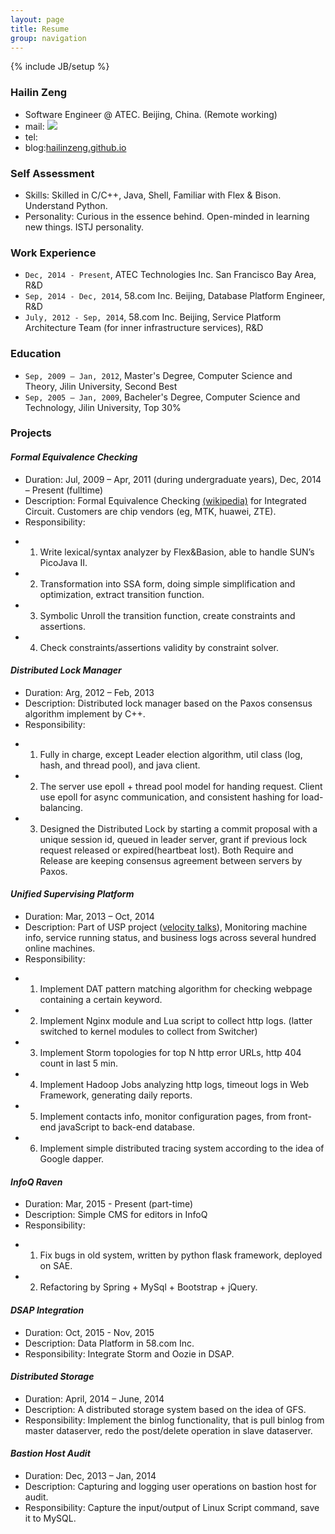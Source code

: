 ```yaml
---
layout: page
title: Resume
group: navigation
---
```

{% include JB/setup %}

### Hailin Zeng ###
- Software Engineer @ ATEC. Beijing, China. (Remote working)
- mail: <img src="{{ site.url }}/email.png">
- tel:[]()
- blog:[hailinzeng.github.io](http://hailinzeng.github.io)

### Self Assessment ###
- Skills: Skilled in C/C++, Java, Shell, Familiar with Flex & Bison. Understand Python.
- Personality: Curious in the essence behind. Open-minded in learning new things. ISTJ personality.

### Work Experience ###
- `Dec, 2014 - Present`, ATEC Technologies Inc. San Francisco Bay Area, R&D
- `Sep, 2014 - Dec, 2014`, 58.com Inc. Beijing, Database Platform Engineer, R&D
- `July, 2012 - Sep, 2014`, 58.com Inc. Beijing, Service Platform Architecture Team (for inner infrastructure services), R&D

### Education ###
- `Sep, 2009 – Jan, 2012`, Master's Degree, Computer Science and Theory, Jilin University, Second Best
- `Sep, 2005 – Jan, 2009`, Bacheler's Degree, Computer Science and Technology, Jilin University, Top 30%

### Projects ###

#### *Formal Equivalence Checking* ####
- Duration: Jul, 2009 – Apr, 2011 (during undergraduate years), Dec, 2014 – Present (fulltime)
- Description: Formal Equivalence Checking [(wikipedia)](http://en.wikipedia.org/wiki/Formal_equivalence_checking) for Integrated Circuit. Customers are chip vendors (eg, MTK, huawei, ZTE).
- Responsibility:
* 1) Write lexical/syntax analyzer by Flex&Basion, able to handle SUN’s PicoJava II.
* 2) Transformation into SSA form, doing simple simplification and optimization, extract transition function.
* 3) Symbolic Unroll the transition function, create constraints and assertions.
* 4) Check constraints/assertions validity by constraint solver.

#### *Distributed Lock Manager* ####
- Duration: Arg, 2012 – Feb, 2013
- Description: Distributed lock manager based on the Paxos consensus algorithm implement by C++.
- Responsibility:
* 1) Fully in charge, except Leader election algorithm, util class (log, hash, and thread pool), and java client.
* 2) The server use epoll + thread pool model for handing request. Client use epoll for async communication, and consistent hashing for load-balancing.
* 3) Designed the Distributed Lock by starting a commit proposal with a unique session id, queued in leader server, grant if previous lock request released or expired(heartbeat lost). Both Require and Release are keeping consensus agreement between servers by Paxos.

#### *Unified Supervising Platform* ####
- Duration: Mar, 2013 – Oct, 2014
- Description: Part of USP project ([velocity talks](http://velocity.oreilly.com.cn/2013/index.php?func=session&id=16)), Monitoring machine info, service running status, and business logs across several hundred online machines.
- Responsibility:
* 1) Implement DAT pattern matching algorithm for checking webpage containing a certain keyword.
* 2) Implement Nginx module and Lua script to collect http logs. (latter switched to kernel modules to collect from Switcher)
* 3) Implement Storm topologies for top N http error URLs, http 404 count in last 5 min.
* 4) Implement Hadoop Jobs analyzing http logs, timeout logs in Web Framework, generating daily reports.
* 5) Implement contacts info, monitor configuration pages, from front-end javaScript to back-end database.
* 6) Implement simple distributed tracing system according to the idea of Google dapper.

#### *InfoQ Raven* ####
- Duration: Mar, 2015 - Present (part-time)
- Description: Simple CMS for editors in InfoQ
- Responsibility:
* 1) Fix bugs in old system, written by python flask framework, deployed on SAE.
* 2) Refactoring by Spring + MySql + Bootstrap + jQuery.

#### *DSAP Integration* #####
- Duration: Oct, 2015 - Nov, 2015
- Description: Data Platform in 58.com Inc.
- Responsibility: Integrate Storm and Oozie in DSAP.

#### *Distributed Storage* ####
- Duration: April, 2014 – June, 2014
- Description: A distributed storage system based on the idea of GFS.
- Responsibility: Implement the binlog functionality, that is pull binlog from master dataserver, redo the post/delete operation in slave dataserver.

#### *Bastion Host Audit* ####
- Duration: Dec, 2013 – Jan, 2014
- Description: Capturing and logging user operations on bastion host for audit.
- Responsibility: Capture the input/output of Linux Script command, save it to MySQL.
